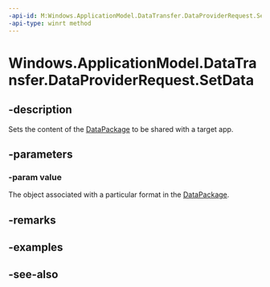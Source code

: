 ----api-id: M:Windows.ApplicationModel.DataTransfer.DataProviderRequest.SetData(System.Object)
-api-type: winrt method
---<!-- Method syntaxpublic void SetData(System.Object value)--># Windows.ApplicationModel.DataTransfer.DataProviderRequest.SetData## -descriptionSets the content of the [DataPackage](datapackage.md) to be shared with a target app.## -parameters### -param valueThe object associated with a particular format in the [DataPackage](datapackage.md).## -remarks## -examples## -see-also